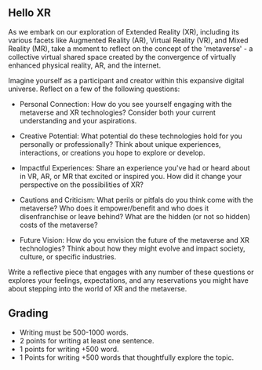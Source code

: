 ## Hello XR

As we embark on our exploration of Extended Reality (XR), including its various facets like Augmented Reality (AR), Virtual Reality (VR), and Mixed Reality (MR), take a moment to reflect on the concept of the 'metaverse' - a collective virtual shared space created by the convergence of virtually enhanced physical reality, AR, and the internet.

Imagine yourself as a participant and creator within this expansive digital universe. Reflect on a few of the following questions:

- Personal Connection: How do you see yourself engaging with the metaverse and XR technologies? Consider both your current understanding and your aspirations.

- Creative Potential: What potential do these technologies hold for you personally or professionally? Think about unique experiences, interactions, or creations you hope to explore or develop.

- Impactful Experiences: Share an experience you've had or heard about in VR, AR, or MR that excited or inspired you. How did it change your perspective on the possibilities of XR?

- Cautions and Criticism: What perils or pitfals do you think come with the metaverse? Who does it empower/benefit and who does it disenfranchise or leave behind? What are the hidden (or not so hidden) costs of the metaverse?

- Future Vision: How do you envision the future of the metaverse and XR technologies? Think about how they might evolve and impact society, culture, or specific industries.

Write a reflective piece that engages with any number of these questions or explores your feelings, expectations, and any reservations you might have about stepping into the world of XR and the metaverse.

## Grading
- Writing must be 500-1000 words.  
- 2 points for writing at least one sentence.
- 1 points for writing +500 word.
- 1 Points for writing +500 words that thoughtfully explore the topic.

